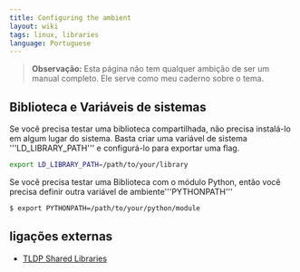 ```yaml
---
title: Configuring the ambient
layout: wiki
tags: linux, libraries
language: Portuguese
---
```


> **Observação:** Esta página não tem qualquer ambição de ser um manual completo. Ele serve como meu caderno sobre o tema.

Biblioteca e Variáveis de sistemas
-----------------------------

Se você precisa testar uma biblioteca compartilhada, não precisa instalá-lo em algum lugar do sistema. Basta criar uma variável de sistema '''LD_LIBRARY_PATH''' e configurá-lo para exportar uma flag.

```bash
export LD_LIBRARY_PATH=/path/to/your/library
```

Se você precisa testar uma Biblioteca com o módulo Python, então você precisa definir outra variável de ambiente'''PYTHONPATH'''

```bash
$ export PYTHONPATH=/path/to/your/python/module
```

ligações externas
--------------

* [TLDP Shared Libraries](http://tldp.org/HOWTO/Program-Library-HOWTO/shared-libraries.html)
